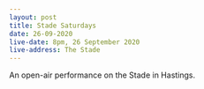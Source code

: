 ```yaml
---
layout: post
title: Stade Saturdays
date: 26-09-2020
live-date: 8pm, 26 September 2020
live-address: The Stade
---
```


An open-air performance on the Stade in Hastings.
